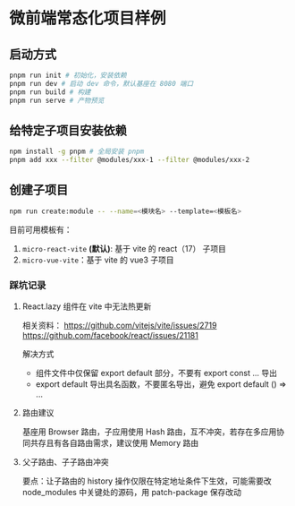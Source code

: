 # 微前端常态化项目样例

## 启动方式

```bash
pnpm run init # 初始化，安装依赖
pnpm run dev # 启动 dev 命令，默认基座在 8080 端口
pnpm run build # 构建
pnpm run serve # 产物预览
```

## 给特定子项目安装依赖

```bash
npm install -g pnpm # 全局安装 pnpm
pnpm add xxx --filter @modules/xxx-1 --filter @modules/xxx-2
```

## 创建子项目

```bash
npm run create:module -- --name=<模块名> --template=<模板名>
```

目前可用模板有：

1. `micro-react-vite` **(默认)**: 基于 vite 的 react（17） 子项目
2. `micro-vue-vite`：基于 vite 的 vue3 子项目

### 踩坑记录

1. React.lazy 组件在 vite 中无法热更新

   相关资料：
   https://github.com/vitejs/vite/issues/2719
   https://github.com/facebook/react/issues/21181

   解决方式

   - 组件文件中仅保留 export default 部分，不要有 export const ... 导出
   - export default 导出具名函数，不要匿名导出，避免 export default () => <div>...</div>

2. 路由建议

   基座用 Browser 路由，子应用使用 Hash 路由，互不冲突，若存在多应用协同共存且有各自路由需求，建议使用 Memory 路由

3. 父子路由、子子路由冲突

   要点：让子路由的 history 操作仅限在特定地址条件下生效，可能需要改 node_modules 中关键处的源码，用 patch-package 保存改动
